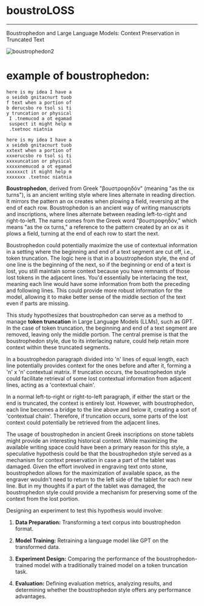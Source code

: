 # boustroLOSS
---

Boustrophedon and Large Language Models: Context Preservation in Truncated Text

![boustrophedon2](https://github.com/EveryOneIsGross/boustroLOSS/assets/23621140/002a9ee4-0448-4373-8106-3d1a03e363f7)

# example of boustrophedon:

```
here is my idea I have a
o seidob gnitacnurt tuob
f text when a portion of
b derucsbo ro tsol si ti
y truncation or physical
 I .tnemucod a ot egamad
 suspect it might help m
 .txetnoc niatnia

here is my idea I have a
x seidob gnitacnurt tuob
xxtext when a portion of
xxxerucsbo ro tsol si ti
xxxxuncation or physical
xxxxxnemucod a ot egamad
xxxxxxct it might help m
xxxxxxx .txetnoc niatnia
```

**Boustrophedon**, derived from Greek "βουστροφηδόν" (meaning "as the ox turns"), is an ancient writing style where lines alternate in reading direction. It mirrors the pattern an ox creates when plowing a field, reversing at the end of each row. 
Boustrophedon is an ancient way of writing manuscripts and inscriptions, where lines alternate between reading left-to-right and right-to-left. The name comes from the Greek word "βουστροφηδόν," which means "as the ox turns," a reference to the pattern created by an ox as it plows a field, turning at the end of each row to start the next.

Boustrophedon could potentially maximize the use of contextual information in a setting where the beginning and end of a text segment are cut off, i.e., token truncation. The logic here is that in a boustrophedon style, the end of one line is the beginning of the next, so if the beginning or end of a text is lost, you still maintain some context because you have remnants of those lost tokens in the adjacent lines. You'd essentially be interlacing the text, meaning each line would have some information from both the preceding and following lines. This could provide more robust information for the model, allowing it to make better sense of the middle section of the text even if parts are missing.

This study hypothesizes that boustrophedon can serve as a method to manage **token truncation** in Large Language Models (LLMs), such as GPT. In the case of token truncation, the beginning and end of a text segment are removed, leaving only the middle portion. The central premise is that the boustrophedon style, due to its interlacing nature, could help retain more context within these truncated segments. 

In a boustrophedon paragraph divided into 'n' lines of equal length, each line potentially provides context for the ones before and after it, forming a 'n' x 'n' contextual matrix. If truncation occurs, the boustrophedon style could facilitate retrieval of some lost contextual information from adjacent lines, acting as a 'contextual chain'.

In a normal left-to-right or right-to-left paragraph, if either the start or the end is truncated, the context is entirely lost. However, with boustrophedon, each line becomes a bridge to the line above and below it, creating a sort of 'contextual chain'. Therefore, if truncation occurs, some parts of the lost context could potentially be retrieved from the adjacent lines.

The usage of boustrophedon in ancient Greek inscriptions on stone tablets might provide an interesting historical context. While maximizing the available writing space could have been a primary reason for this style, a speculative hypothesis could be that the boustrophedon style served as a mechanism for context preservation in case a part of the tablet was damaged. Given the effort involved in engraving text onto stone, boustrophedon allows for the maximization of available space, as the engraver wouldn't need to return to the left side of the tablet for each new line. But in my thoughts if a part of the tablet was damaged, the boustrophedon style could provide a mechanism for preserving some of the context from the lost portion.

Designing an experiment to test this hypothesis would involve:

1. **Data Preparation:** Transforming a text corpus into boustrophedon format.

2. **Model Training:** Retraining a language model like GPT on the transformed data.

3. **Experiment Design:** Comparing the performance of the boustrophedon-trained model with a traditionally trained model on a token truncation task.

4. **Evaluation:** Defining evaluation metrics, analyzing results, and determining whether the boustrophedon style offers any performance advantages.




